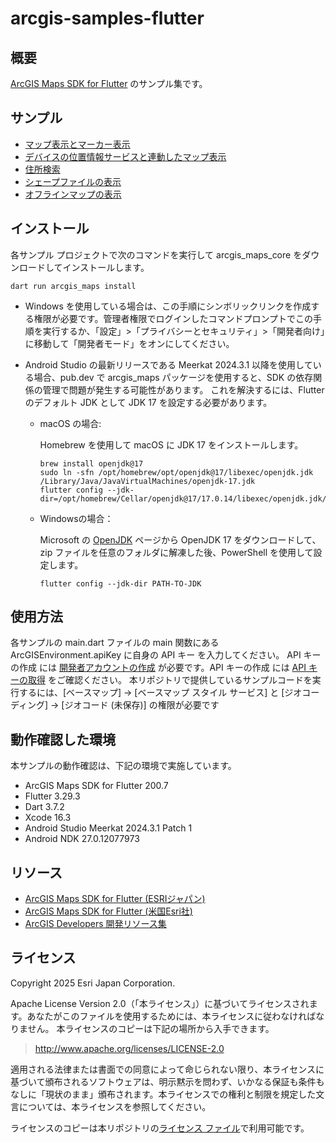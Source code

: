 # arcgis-samples-flutter

## 概要
[ArcGIS Maps SDK for Flutter](https://www.esrij.com/products/arcgis-maps-sdk-for-flutter/) のサンプル集です。
  
## サンプル
* [マップ表示とマーカー表示](flutter_map_application)
* [デバイスの位置情報サービスと連動したマップ表示](device_location)
* [住所検索](geocoding)
* [シェープファイルの表示](add_shapefile)
* [オフラインマップの表示](offline_map)

## インストール
各サンプル プロジェクトで次のコマンドを実行して arcgis_maps_core をダウンロードしてインストールします。

```
dart run arcgis_maps install
```

* Windows を使用している場合は、この手順にシンボリックリンクを作成する権限が必要です。管理者権限でログインしたコマンドプロンプトでこの手順を実行するか、「設定」>「プライバシーとセキュリティ」>「開発者向け」に移動して「開発者モード」をオンにしてください。

* Android Studio の最新リリースである Meerkat 2024.3.1 以降を使用している場合、pub.dev で arcgis_maps パッケージを使用すると、SDK の依存関係の管理で問題が発生する可能性があります。
これを解決するには、Flutter のデフォルト JDK として JDK 17 を設定する必要があります。
    * macOS の場合:

        Homebrew を使用して macOS に JDK 17 をインストールします。
        ```
        brew install openjdk@17
        sudo ln -sfn /opt/homebrew/opt/openjdk@17/libexec/openjdk.jdk /Library/Java/JavaVirtualMachines/openjdk-17.jdk
        flutter config --jdk-dir=/opt/homebrew/Cellar/openjdk@17/17.0.14/libexec/openjdk.jdk/Contents/Home
        ```

    * Windowsの場合：
     
        Microsoft の [OpenJDK](https://learn.microsoft.com/en-us/java/openjdk/download#openjdk-17) ページから OpenJDK 17 をダウンロードして、zip ファイルを任意のフォルダに解凍した後、PowerShell を使用して設定します。

        ```
        flutter config --jdk-dir PATH-TO-JDK
        ```

## 使用方法
各サンプルの main.dart ファイルの main 関数にある ArcGISEnvironment.apiKey に自身の API キー を入力してください。
API キーの作成 には [開発者アカウントの作成](https://esrijapan.github.io/arcgis-dev-resources/guide/get-dev-account/) が必要です。API キーの作成 には [API キーの取得](https://esrijapan.github.io/arcgis-dev-resources/guide/get-api-key/) をご確認ください。
本リポジトリで提供しているサンプルコードを実行するには、[ベースマップ] -> [ベースマップ スタイル サービス] と [ジオコーディング] -> [ジオコード (未保存)] の権限が必要です

## 動作確認した環境
本サンプルの動作確認は、下記の環境で実施しています。 
* ArcGIS Maps SDK for Flutter 200.7
* Flutter 3.29.3
* Dart 3.7.2
* Xcode 16.3
* Android Studio Meerkat 2024.3.1 Patch 1
* Android NDK 27.0.12077973

## リソース
* [ArcGIS Maps SDK for Flutter (ESRIジャパン)](https://www.esrij.com/products/arcgis-maps-sdk-for-flutter/)
* [ArcGIS Maps SDK for Flutter (米国Esri社)](https://developers.arcgis.com/flutter/)
* [ArcGIS Developers 開発リソース集](https://esrijapan.github.io/arcgis-dev-resources/)

## ライセンス
Copyright 2025 Esri Japan Corporation.

Apache License Version 2.0（「本ライセンス」）に基づいてライセンスされます。あなたがこのファイルを使用するためには、本ライセンスに従わなければなりません。
本ライセンスのコピーは下記の場所から入手できます。

> http://www.apache.org/licenses/LICENSE-2.0

適用される法律または書面での同意によって命じられない限り、本ライセンスに基づいて頒布されるソフトウェアは、明示黙示を問わず、いかなる保証も条件もなしに「現状のまま」頒布されます。本ライセンスでの権利と制限を規定した文言については、本ライセンスを参照してください。

ライセンスのコピーは本リポジトリの[ライセンス ファイル](./LICENSE)で利用可能です。

